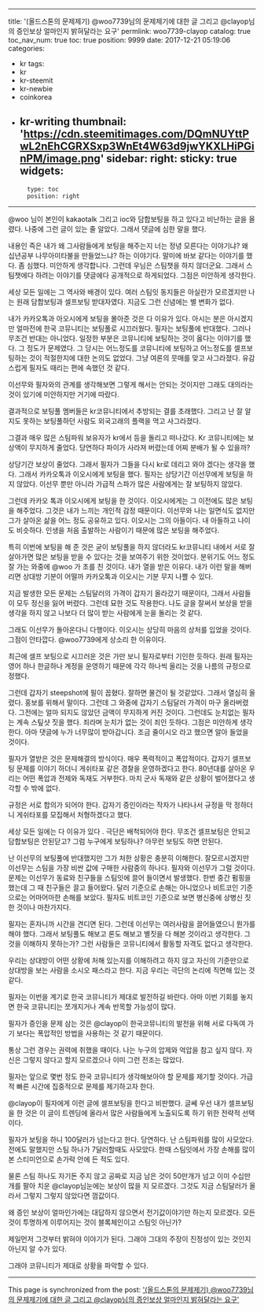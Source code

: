 
---
title: '(올드스톤의 문제제기) @woo7739님의 문제제기에 대한 글 그리고 @clayop님의 증인보상 얼마인지 밝혀달라는 요구'
permlink: woo7739-clayop
catalog: true
toc_nav_num: true
toc: true
position: 9999
date: 2017-12-21 05:19:06
categories:
- kr
tags:
- kr
- kr-steemit
- kr-newbie
- coinkorea
- kr-writing
thumbnail: 'https://cdn.steemitimages.com/DQmNUYttPwL2nEhCGRXSxp3WnEt4W63d9jwYKXLHiPGinPM/image.png'
sidebar:
    right:
        sticky: true
widgets:
    -
        type: toc
        position: right
---


@woo 님이 본인이 kakaotalk 그리고 ioc와 담합보팅을 하고 있다고 비난하는 글을 올렸다. 나중에 그런 글이 있는 줄 알았다. 그래서 댓글에 심한 말을 했다. 

내용인 즉은 내가 왜 그사람들에게 보팅을 해주는지 너는 정녕 모른다는 이야기냐? 왜 십년공부 나무아미타불을 만들었느냐? 하는 이야기다. 말미에 바보 같다는 이야기를 했다. 좀 심했다. 미안하게 생각합니다. 그런데 우님은 스팀챗을 하지 않더군요. 그래서 스팀챗에다 하려는 이야기를 댓글에다 공개적으로 하게되었다. 그점은 미안하게 생각한다. 

세상 모든 일에는 그 역사와 배경이 있다. 여러 스팀잇 동지들은 아실란가 모르겠지만 나는 원래 담합보팅과 셀프보팅 받대자였다. 지금도 그런 신념에는 별 변화가 없다.

내가 카카오톡과 아오시에게 보팅을 몰아준 것은 다 이유가 있다. 아시는 분은 아시겠지만 얼마전에 한국 코뮤니티는 보팅풀로 시끄러웠다. 필자는 보팅풀에 반대했다. 그러나 무조건 반대는 아니었다. 일정한 부분은 코뮤니티에 보팅하는 것이 옳다는 이야기를 했다. 그 정도가 문제였다. 그 당시는 어느정도를 코뮤니티에 보팅하고 어느정도를 셀프보팅하는 것이 적절한지에 대한 논의도 없었다. 그냥 여론의 뭇매를 맞고 사그라졌다. 유감스럽게 필자도 때리는 편에 속했던 것 같다. 

이선무와 필자와의 관계를 생각해보면 그렇게 해서는 안되는 것이지만 그래도 대의라는 것이 있기에 미안하지만 거기에 따랐다. 

결과적으로 보팅풀 멤버들은 kr코뮤니티에서 추방되는 결를 초래했다. 그리고 난 잘 알지도 못하는 보팅풀하던 사람도 외국고래의 플랙을 먹고 사그라졌다. 

그결과 매우 많은 스팀파워 보유자가 kr에서 등을 돌리고 떠나갔다. Kr 코뮤니티에는 보상액이 무지하게 줄었다. 당연하다 파이가 사라져 버렸는데 어찌 분배가 될 수 있을까? 

상당기간 보상이 줄었다. 그래서 필자가 그들을 다시 kr로 데리고 와야 겠다는 생각을 했다. 그래서 카카오톡과 이오시에게 보팅을 했다. 필자는 상당기간 이선무에게 보팅을 하지 않았다. 이선무 뿐만 아니라 가급적 스파가 많은 사람에게는 잘 보팅하지 않았다. 

그런데 카카오 톡과 이오시에게 보팅을 한 것이다. 이오시에게는 그 이전에도 많은 보팅을 해주었다. 그것은 내가 느끼는 개인적 감정 때문이다. 이선무와 나는 일면식도 없지만 그가 살아온 삶을 어느 정도 공유하고 있다. 이오시는 그의 아들이다. 내 아들하고 나이도 비슷하다. 인생을 처음 출발하는 사람이기 때문에 많은 보팅을 해주었다. 

특히 이번에 보팅을 해 준 것은 굳이 보팅풀을 하지 않더라도 kr코뮤니티 내에서 서로 잘 살아가면 많은 보팅을 받을 수 있다는 것을 보여주기 위한 것이었다. 분위기도 어느 정도 잘 가는 와중에 @woo 가 초를 친 것이다. 내가 열을 받은 이유다. 내가 이런 말을 해버리면 상대방 기분이 어떨까 카카오톡과 이오시는 기분 무지 나쁠 수 있다. 

지금 발생한 모든 문제는 스팀달러의 가격이 갑자기 올라갔기 때문이다, 그래서 사람들이 모두 정신을 잃어 버렸다. 그런데 묘한 것도 작용한다. 나도 글을 잘써서 보상을 받을 생각을 하지 않고 나보다 더 많이 받는 사람에게 눈을 돌리는 것 같다. 

그래도 이선무가 돌아온다니 다행이다. 이오시는 상당히 마음의 상처를 입었을 것이다. 그점이 안타깝다. @woo7739에게 상소리 한 이유이다. 

최근에 셀프 보팅으로 시끄러운 것은 가만 보니 필자로부터 기인한 듯하다. 원래 필자는 영어 하나 한글하나 계정을 운영하기 때문에 각각 하나씩 올리는 것을 나름의 규정으로 정했다. 

그런데 갑자기 steepshot에 필이 꼽혔다. 잘하면 물건이 될 것같았다. 그래서 열심히 올렸다. 홍보를 위해서 말이다. 그런데 그 와중에 갑자기 스팀달러 가격이 마구 올라버렸다. 그전에는 얼마 되지도 않았던 금액이 무지하게 커진 것이다. 그런데도 눈치없는 필자는 계속 스팊샷 짓을 했다. 죄라며 눈치가 없는 것이 죄인 듯하다. 그점은 미안하게 생각한다. 아마 댓글에 누가 너무많이 받아갑니다. 조금 줄이시오 라고 했으면 알아 들었을 것이다. 

필자가 열받은 것은 문제해결의 방식이다. 매우 폭력적이고 폭압적이다. 갑자기 셀프보팅 문제를 이야기 하더니 게쉬타포 같은 경찰을 운영하겠다고 한다. 80년대를 살아온 우리는 어떤 폭압과 전제와 독재도 거부한다. 마치 군사 독재와 같은 상황이 벌어졌다고 생각할 수 밖에 없다. 

규정은 서로 합의가 되어야 한다. 갑자기 증인이라는 작자가 나타나서 규정을 막 정하더니 게쉬타포를 모집해서 처형하겠다고 했다. 

세상 모든 일에는 다 이유가 있다 . 극단은 배척되어야 한다. 무조건 셀프보팅은 안되고 담합보팅은 안된닫고?
그럼 누구에게 보팅하나? 아무런 보팅도 하면 안된다.

난 이선무의 보팅풀에 반대했지만 그가 처한 상황은 충분히 이해한다. 잘모르시겠지만 이선무는 스팀을 가장 비싼 값에 구매한 사람중의 하나다. 필자와 이선무가 그럴 것이다. 문제는 이선무가 동료와 친구들을 스팀잇에 끌어 들이면서 발생했다. 한번 중간 펌핑을 했는데 그 때 친구들은 끌고 들어왔다. 달러 기준으로 손해는 아니었으나 비트코인 기준으로는 어마어마한 손해를 보았다. 필자도 비트코인 기준으로 보면 병신중에 상병신 짓 한 것이나 마찬가지다. 

필자는 혼자니까 시간을 견디면 된다. 그런데 이선무는 여러사람을 끌어들였으니 뭔가를 해야 했다. 그래서 보팅풀도 해보고 론도 해보고 별짓을 다 해본 것이라고 생각한다. 그것을 이해하지 못하는가? 그런 사람들은 코뮤니티에서 활동할 자격도 없다고 생각한다. 

우리는 상대방이 어떤 상황에 처해 있는지를 이해하려고 하지 않고 자신의 기준만으로 상대방을 보는 사람을 소시오 패스라고 한다. 지금 우리는 극단의 논리에 직면해 있는 것 같다. 

필자는 이번을 계기로 한국 코뮤니티가 제대로 발전하길 바란다. 아마 이번 기회를 놓지면 한국 코뮤니티는 쪼개지거나 계속 반목할 가능성이 많다.

필자가 증인을 문제 삼는 것은 @clayop이 한국코뮤니티의 발전을 위해 서로 다독여 가기 보다는 폭압적인 방법을 사용하는 것 같기 때문이다.

통상 그런 경우는 권력에 취했을 때이다. 나는 누구의 압제와 억압을 참고 싶지 않다. 자신은 그렇지 않다고 할지 모르겠으나 이미 그런 전조는 많았다. 

필자는 앞으로 몇번 정도 한국 코뮤니티가 생각해보아야 할 문제를 제기할 것이다. 가급적 빠른 시간에 집중적으로 문제를 제기하고자 한다. 

@clayop이 필자에게 이런 글에 셀프보팅을 한다고 비판했다. 글쎄 우선 내가 셀프보팅을 한 것은 이 글이 트렌딩에 올라서 많은 사람들에게 노출되도록 하기 위한 전략적 선택이다. 

필자가 보팅을 하니 100달러가 넘는다고 한다. 당연하다. 난 스팀파워를 많이 사모았다. 전에도 말했지만 스팀 하나가 7달러할때도 사모았다. 한때 스팀잇에서 가장 손해를 많이 본 스티미언으로 손가락 안에 든 적도 있다. 

물론 스팀 하나도 자기돈 주지 않고 공짜로 지금 남은 것이 50만개가 넘고 이미 수십만개를 팔아 치운 @clayop님눈에는 보상이 많을 지 모르겠다. 그것도 지금 스팀달러가 올라서 그렇지 그렇지 않았다면 껌값이다. 

왜 증인 보상이 얼마인가에는 대답하지 않으면서 전기값이야기만 하는지 모르겠다. 모든 것이 투명하게 이루어지는 것이 블록체인이고 스팀잇 아닌가?

제일먼저 그것부터 밝혀야 이야기가 된다. 그래야 그대의 주장이 진정성이 있는 것인지 아닌지 알 수가 있다.

그래야 코뮤니티가 제대로 상황을 파악할 수 있다.

- - -

This page is synchronized from the post: ['(올드스톤의 문제제기) @woo7739님의 문제제기에 대한 글 그리고 @clayop님의 증인보상 얼마인지 밝혀달라는 요구'](https://steemit.com/@oldstone/woo7739-clayop)
